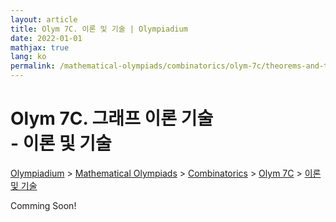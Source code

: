 ```yaml
---
layout: article
title: Olym 7C. 이론 및 기술 | Olympiadium
date: 2022-01-01
mathjax: true
lang: ko
permalink: /mathematical-olympiads/combinatorics/olym-7c/theorems-and-techniques/
---
```

# Olym 7C. 그래프 이론 기술 <br> <ssup> - 이론 및 기술</ssup>

<a href="{{ site.homeurl }}">Olympiadium</a> > <a href="{{ site.homeurl }}mathematical-olympiads/">Mathematical Olympiads</a> > <a href="{{ site.homeurl }}mathematical-olympiads/combinatorics/">Combinatorics</a> > <a href="{{ site.homeurl }}mathematical-olympiads/combinatorics/olym-7c/">Olym 7C</a> > <a href="{{ site.homeurl }}mathematical-olympiads/combinatorics/olym-1c/theorems-and-techniques/">이론 및 기술</a>

Comming Soon!
